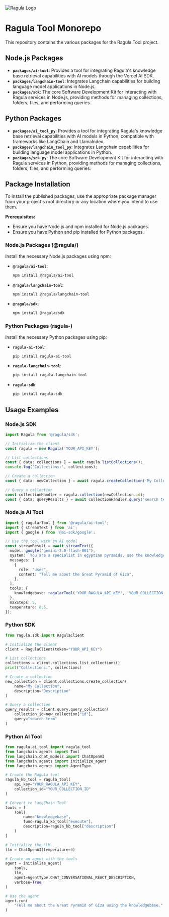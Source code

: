 ![Ragula Logo](https://6oday7lp8g.ufs.sh/f/I72vs5jlAS6TvD3nqAH4s7xKEMj19GiNQy0XmRfcvD6T4aVJ)

# Ragula Tool Monorepo

This repository contains the various packages for the Ragula Tool project.

## Node.js Packages

*   **`packages/ai-tool`**: Provides a tool for integrating Ragula's knowledge base retrieval capabilities with AI models through the Vercel AI SDK.
*   **`packages/langchain-tool`**: Integrates Langchain capabilities for building language model applications in Node.js.
*   **`packages/sdk`**: The core Software Development Kit for interacting with Ragula services in Node.js, providing methods for managing collections, folders, files, and performing queries.

## Python Packages

*   **`packages/ai_tool_py`**: Provides a tool for integrating Ragula's knowledge base retrieval capabilities with AI models in Python, compatible with frameworks like LangChain and LlamaIndex.
*   **`packages/langchain_tool_py`**: Integrates Langchain capabilities for building language model applications in Python.
*   **`packages/sdk_py`**: The core Software Development Kit for interacting with Ragula services in Python, providing methods for managing collections, folders, files, and performing queries.

## Package Installation

To install the published packages, use the appropriate package manager from your project's root directory or any location where you intend to use them.

**Prerequisites:**
*   Ensure you have Node.js and npm installed for Node.js packages.
*   Ensure you have Python and pip installed for Python packages.

### Node.js Packages (@ragula/)

Install the necessary Node.js packages using npm:

*   **`@ragula/ai-tool`**:
    ```bash
    npm install @ragula/ai-tool
    ```
*   **`@ragula/langchain-tool`**:
    ```bash
    npm install @ragula/langchain-tool
    ```
*   **`@ragula/sdk`**:
    ```bash
    npm install @ragula/sdk
    ```

### Python Packages (ragula-)

Install the necessary Python packages using pip:

*   **`ragula-ai-tool`**:
    ```bash
    pip install ragula-ai-tool
    ```
*   **`ragula-langchain-tool`**:
    ```bash
    pip install ragula-langchain-tool
    ```
*   **`ragula-sdk`**:
    ```bash
    pip install ragula-sdk
    ```

## Usage Examples

### Node.js SDK

```typescript
import Ragula from '@ragula/sdk';

// Initialize the client
const ragula = new Ragula('YOUR_API_KEY');

// List collections
const { data: collections } = await ragula.listCollections();
console.log('Collections:', collections);

// Create a collection
const { data: newCollection } = await ragula.createCollection('My Collection', 'Description');

// Query a collection
const collectionHandler = ragula.collection(newCollection.id);
const { data: queryResults } = await collectionHandler.query('search term');
```

### Node.js AI Tool

```typescript
import { ragularTool } from '@ragula/ai-tool';
import { streamText } from 'ai';
import { google } from '@ai-sdk/google';

// Use the tool with an AI model
const streamResult = await streamText({
  model: google("gemini-2.0-flash-001"),
  system: `You are a specialist in egyptian pyramids, use the knowledgebase tool to source your information.`,
  messages: [
    {
      role: "user",
      content: "Tell me about the Great Pyramid of Giza",
    },
  ],
  tools: {
    knowledgebase: ragularTool('YOUR_RAGULA_API_KEY', 'YOUR_COLLECTION_ID')
  },
  maxSteps: 5,
  temperature: 0.5,
});
```

### Python SDK

```python
from ragula.sdk import RagulaClient

# Initialize the client
client = RagulaClient(token="YOUR_API_KEY")

# List collections
collections = client.collections.list_collections()
print("Collections:", collections)

# Create a collection
new_collection = client.collections.create_collection(
    name="My Collection",
    description="Description"
)

# Query a collection
query_results = client.query.query_collection(
    collection_id=new_collection["id"],
    query="search term"
)
```

### Python AI Tool

```python
from ragula.ai_tool import ragula_tool
from langchain.agents import Tool
from langchain.chat_models import ChatOpenAI
from langchain.agents import initialize_agent
from langchain.agents import AgentType

# Create the Ragula tool
ragula_kb_tool = ragula_tool(
    api_key="YOUR_RAGULA_API_KEY",
    collection_id="YOUR_COLLECTION_ID"
)

# Convert to LangChain Tool
tools = [
    Tool(
        name="knowledgebase",
        func=ragula_kb_tool["execute"],
        description=ragula_kb_tool["description"]
    )
]

# Initialize the LLM
llm = ChatOpenAI(temperature=0)

# Create an agent with the tools
agent = initialize_agent(
    tools,
    llm,
    agent=AgentType.CHAT_CONVERSATIONAL_REACT_DESCRIPTION,
    verbose=True
)

# Use the agent
agent.run(
    "Tell me about the Great Pyramid of Giza using the knowledgebase."
)